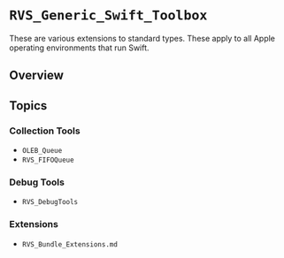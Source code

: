 # ``RVS_Generic_Swift_Toolbox``

These are various extensions to standard types. These apply to all Apple operating environments that run Swift.

## Overview


## Topics

### Collection Tools

- ``OLEB_Queue``
- ``RVS_FIFOQueue``

### Debug Tools

- ``RVS_DebugTools``

### Extensions

- ``RVS_Bundle_Extensions.md``
